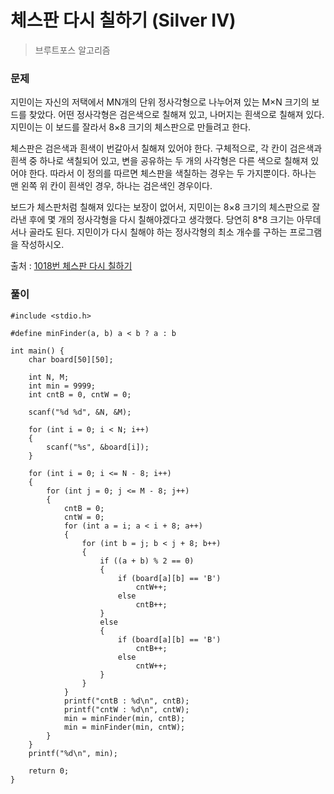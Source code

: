 # 체스판 다시 칠하기 (Silver IV)
> 브루트포스 알고리즘

### 문제
지민이는 자신의 저택에서 MN개의 단위 정사각형으로 나누어져 있는 M×N 크기의 보드를 찾았다. 어떤 정사각형은 검은색으로 칠해져 있고, 나머지는 흰색으로 칠해져 있다. 지민이는 이 보드를 잘라서 8×8 크기의 체스판으로 만들려고 한다.

체스판은 검은색과 흰색이 번갈아서 칠해져 있어야 한다. 구체적으로, 각 칸이 검은색과 흰색 중 하나로 색칠되어 있고, 변을 공유하는 두 개의 사각형은 다른 색으로 칠해져 있어야 한다. 따라서 이 정의를 따르면 체스판을 색칠하는 경우는 두 가지뿐이다. 하나는 맨 왼쪽 위 칸이 흰색인 경우, 하나는 검은색인 경우이다.

보드가 체스판처럼 칠해져 있다는 보장이 없어서, 지민이는 8×8 크기의 체스판으로 잘라낸 후에 몇 개의 정사각형을 다시 칠해야겠다고 생각했다. 당연히 8*8 크기는 아무데서나 골라도 된다. 지민이가 다시 칠해야 하는 정사각형의 최소 개수를 구하는 프로그램을 작성하시오.

출처 : [1018번 체스판 다시 칠하기](https://www.acmicpc.net/problem/1018)

### 풀이
```
#include <stdio.h>

#define minFinder(a, b) a < b ? a : b

int main() {
	char board[50][50];

	int N, M;
	int min = 9999;
	int cntB = 0, cntW = 0;

	scanf("%d %d", &N, &M);

	for (int i = 0; i < N; i++)
	{
		scanf("%s", &board[i]);
	}

	for (int i = 0; i <= N - 8; i++) 
	{
		for (int j = 0; j <= M - 8; j++) 
		{
			cntB = 0;
			cntW = 0;
			for (int a = i; a < i + 8; a++) 
			{
				for (int b = j; b < j + 8; b++) 
				{
					if ((a + b) % 2 == 0) 
					{
						if (board[a][b] == 'B')
							cntW++;
						else
							cntB++;
					}
					else 
					{
						if (board[a][b] == 'B')
							cntB++;
						else
							cntW++;
					}
				}
			}
			printf("cntB : %d\n", cntB);
			printf("cntW : %d\n", cntW);
			min = minFinder(min, cntB);
			min = minFinder(min, cntW);
		}
	}
	printf("%d\n", min);

	return 0;
}
```